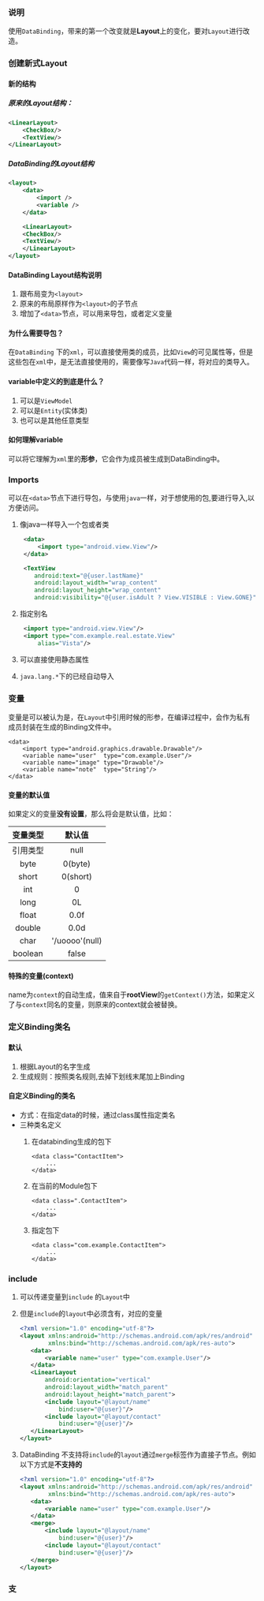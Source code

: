 ### 说明

使用`DataBinding`，带来的第一个改变就是**Layout**上的变化，要对`Layout`进行改造。

### 创建新式Layout

#### 新的结构

##### 原来的Layout结构：

```xml
<LinearLayout>
    <CheckBox/>
    <TextView/>
</LinearLayout>
```

##### DataBinding的Layout结构

```xml
<layout>
    <data>
        <import />
        <variable />
    </data>

    <LinearLayout>
    <CheckBox/>
    <TextView/>
    </LinearLayout>
</layout>
```

#### DataBinding Layout结构说明

1. 跟布局变为`<layout>`
2. 原来的布局原样作为`<layout>`的子节点
3. 增加了`<data>`节点，可以用来导包，或者定义变量

#### 为什么需要导包？

在`DataBinding` 下的`xml`，可以直接使用类的成员，比如`View`的可见属性等，但是这些包在`xml`中，是无法直接使用的，需要像写`Java`代码一样，将对应的类导入。

#### variable中定义的到底是什么？

1. 可以是`ViewModel`
2. 可以是`Entity`\(实体类\)
3. 也可以是其他任意类型

#### 如何理解variable

可以将它理解为`xml`里的**形参**，它会作为成员被生成到DataBinding中。

### Imports

可以在`<data>`节点下进行导包，与使用`java`一样，对于想使用的包,要进行导入,以方便访问。

1. 像java一样导入一个包或者类

   ```xml
    <data>
        <import type="android.view.View"/>
    </data>

    <TextView
       android:text="@{user.lastName}"
       android:layout_width="wrap_content"
       android:layout_height="wrap_content"
       android:visibility="@{user.isAdult ? View.VISIBLE : View.GONE}"/>
   ```

2. 指定别名

   ```xml
    <import type="android.view.View"/>
    <import type="com.example.real.estate.View"
        alias="Vista"/>
   ```

3. 可以直接使用静态属性

4. `java.lang.*`下的已经自动导入

### 变量

变量是可以被认为是，在`Layout`中引用时候的形参，在编译过程中，会作为私有成员封装在生成的Binding文件中。

```
<data>
    <import type="android.graphics.drawable.Drawable"/>
    <variable name="user"  type="com.example.User"/>
    <variable name="image" type="Drawable"/>
    <variable name="note"  type="String"/>
</data>
```

#### 变量的默认值

如果定义的变量**没有设置**，那么将会是默认值，比如：

| 变量类型 | 默认值 |
| :---: | :---: |
| 引用类型 | null |
|  byte  | 0(byte) |
| short  | 0(short)|
|  int   |   0   |
| long  | 0L |
| float | 0.0f |
| double | 0.0d |
| char  | '/uoooo'(null) |
| boolean| false|

#### 特殊的变量(context)
name为`context`的自动生成，值来自于**rootView**的`getContext()`方法，如果定义了与`context`同名的变量，则原来的context就会被替换。

### 定义Binding类名
#### 默认
1. 根据Layout的名字生成
2. 生成规则：按照类名规则,去掉下划线末尾加上Binding

#### 自定义Binding的类名
* 方式：在指定data的时候，通过class属性指定类名
* 三种类名定义
	1. 在databinding生成的包下
	
		```
		<data class="ContactItem">
    		...
		</data>
		```
	2. 在当前的Module包下
	
		```
		<data class=".ContactItem">
		    ...
		</data>
		```
	3. 指定包下
	
		```
		<data class="com.example.ContactItem">
		    ...
		</data>
		```

### include
1. 可以传递变量到`include` 的`Layout`中
2. 但是`include`的`layout`中必须含有，对应的变量

    ```xml
    <?xml version="1.0" encoding="utf-8"?>
    <layout xmlns:android="http://schemas.android.com/apk/res/android"
            xmlns:bind="http://schemas.android.com/apk/res-auto">
       <data>
           <variable name="user" type="com.example.User"/>
       </data>
       <LinearLayout
           android:orientation="vertical"
           android:layout_width="match_parent"
           android:layout_height="match_parent">
           <include layout="@layout/name"
               bind:user="@{user}"/>
           <include layout="@layout/contact"
               bind:user="@{user}"/>
       </LinearLayout>
    </layout>
    ```
3. DataBinding 不支持将`include`的`layout`通过`merge`标签作为直接子节点。例如以下方式是**不支持的**

    ```xml
    <?xml version="1.0" encoding="utf-8"?>
    <layout xmlns:android="http://schemas.android.com/apk/res/android"
            xmlns:bind="http://schemas.android.com/apk/res-auto">
       <data>
           <variable name="user" type="com.example.User"/>
       </data>
       <merge>
           <include layout="@layout/name"
               bind:user="@{user}"/>
           <include layout="@layout/contact"
               bind:user="@{user}"/>
       </merge>
    </layout>
    ```

### 支
